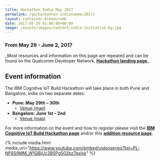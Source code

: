 ```yaml
---
title: Hackathon India May 2017
permalink: /go/hackathon-indiasummer2017/
layout: container-breadcrumb
date: 2017-05-29 01:00:00+00:00
image: /assets/images/content/india-initiative-bg.jpg
---
```

### From May 29 - June 2, 2017

\_Most resources and information on this page are repeated and can be found on the Qualcomm Developer Network, **[Hackathon landing page](https://developer.qualcomm.com/event/ibmhack)**\_

## Event information

The IBM Cognitive IoT Build Hackathon will take place in both Pune and Bangalore, India on two separate dates.

*   **Pune: May 29th – 30th**
    *   [Venue (map)](https://www.google.com/maps/place/Persistent+Systems+Limited,+Veda+Complex/@18.5884147,73.7379424,17z/data=!4m5!3m4!1s0x3bc2bbe789036745:0x5cec70e9d75d43db!8m2!3d18.5889518!4d73.7383676)
*   **Bangalore: June 1st – 2nd**
    *   [Venue (map)](https://www.google.com/maps/place/Pritech+Park+SEZ/@12.9237619,77.6791689,17z/data=!3m1!4b1!4m5!3m4!1s0x3bae130bc3625461:0x7af0c7e6d011f919!8m2!3d12.9243247!4d77.6812916?hl=en)

For more information on the event and how to register please visit the **[IBM Cognitive IoT Build Hackathon page](https://www.persistent.com/business-partner-cognitive-iot-build-hackathon-2017-registration/)** and/or this **[addition resource page](https://watson-iot-build-pune.devpost.com/?utm_source=Devpost+Weekly+Newsletter&utm_campaign=059678743c-newsletter_5_11_17_active&utm_medium=email&utm_term=0_294421ffd0-059678743c-225479217).**

{% include media.html media_url="https://www.youtube.com/embed/videoseries?list=PL-NF6S9MM_W1QBjUc2B5Pg502bz7qslxk" %}
